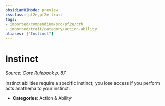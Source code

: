 ```yaml
---
obsidianUIMode: preview
cssclass: pf2e,pf2e-trait
tags:
- imported/compendium/src/pf2e/crb
- imported/trait/category/action-ability
aliases: ["Instinct"]
---
```

# Instinct  
*Source: Core Rulebook p. 87*  

Instinct abilities require a specific instinct; you lose access if you perform acts anathema to your instinct.

- **Categories**: Action & Ability